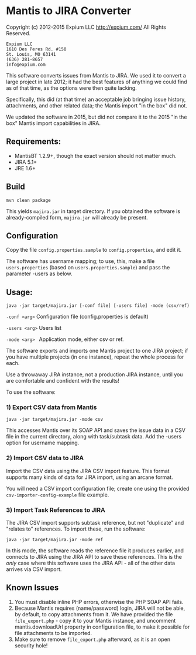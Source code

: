 # Mantis to JIRA Converter

Copyright (c) 2012-2015 Expium LLC  http://expium.com/
All Rights Reserved.

	Expium LLC
	1610 Des Peres Rd. #150
	St. Louis, MO 63141
	(636) 281-8657
	info@expium.com

This software converts issues from Mantis to JIRA. We used it to convert a large
project in late 2012; it had the best features of anything we could find as of
that time, as the options were then quite lacking.

Specifically, this did (at that time) an acceptable job bringing issue history,
attachments, and other related data; the Mantis import "in the box" did not.

We updated the software in 2015, but did not compare it
to the 2015 "in the box" Mantis import capabilities in JIRA.

## Requirements:

* MantisBT 1.2.9+, though the exact version should not matter much.
* JIRA 5.1+
* JRE 1.6+

## Build

```
mvn clean package
```

This yields ```majira.jar``` in target directory. If you obtained the software is already-compiled form,
```majira.jar``` will already be present.

## Configuration

Copy the file ```config.properties.sample``` to ```config.properties```, and edit it.

The software has username mapping; to use, this, make a file ```users.properties```
(based on ```users.properties.sample```) and pass the parameter -users as below.


## Usage:

```
java -jar target/majira.jar [-conf file] [-users file] -mode (csv/ref)
```

```-conf <arg>```   Configuration file (config.properties is default)

```-users <arg>``` Users list

```-mode <arg> ```  Application mode, either csv or ref.

The software exports and imports one Mantis project to one JIRA project;
if you have multiple projects (in one instance), repeat the whole process for each.

Use a throwaway JIRA instance, not a production JIRA instance,
until you are comfortable and confident with the results!

To use the software:

### 1) Export CSV data from Mantis

```java -jar target/majira.jar -mode csv```

This accesses Mantis over its SOAP API and saves the issue data in a CSV file in the current directory,
along with task/subtask data.
Add the -users option for username mapping.

### 2) Import CSV data to JIRA

Import the CSV data using the JIRA CSV import feature.
This format supports many kinds of data for JIRA import, using an arcane format.

You will need a CSV import configuration file; create one using the provided ```csv-importer-config-example``` file example.

### 3) Import Task References to JIRA

The JIRA CSV import supports subtask reference, but not "duplicate" and "relates to" references. To import these, run the software:

```java -jar target/majira.jar -mode ref```

In this mode, the software reads the reference file it produces earlier,
and connects to JIRA using the JIRA API to save these references.
This is the *only* case where this software uses the JIRA API - all of the other data arrives via CSV import.


## Known Issues

1. You must disable inline PHP errors, otherwise the PHP SOAP API fails.
2. Because Mantis requires (name/password) login, JIRA will not be able, by default, to copy attachments from it. We have provided the file ```file_export.php``` - copy it to your Mantis instance, and uncomment mantis.downloadUrl property in configuration file, to make it possible for file attachments to be imported.
3. Make sure to remove ```file_export.php``` afterward, as it is an open security hole!

